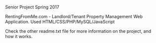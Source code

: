 Senior Project Spring 2017

RentingFromMe.com - Landlord/Tenant Property Management Web Application. 
Used HTML/CSS/PHP/MySQL/JavaScript 

Check the other readme.txt file for more information on the project, and how it works.
